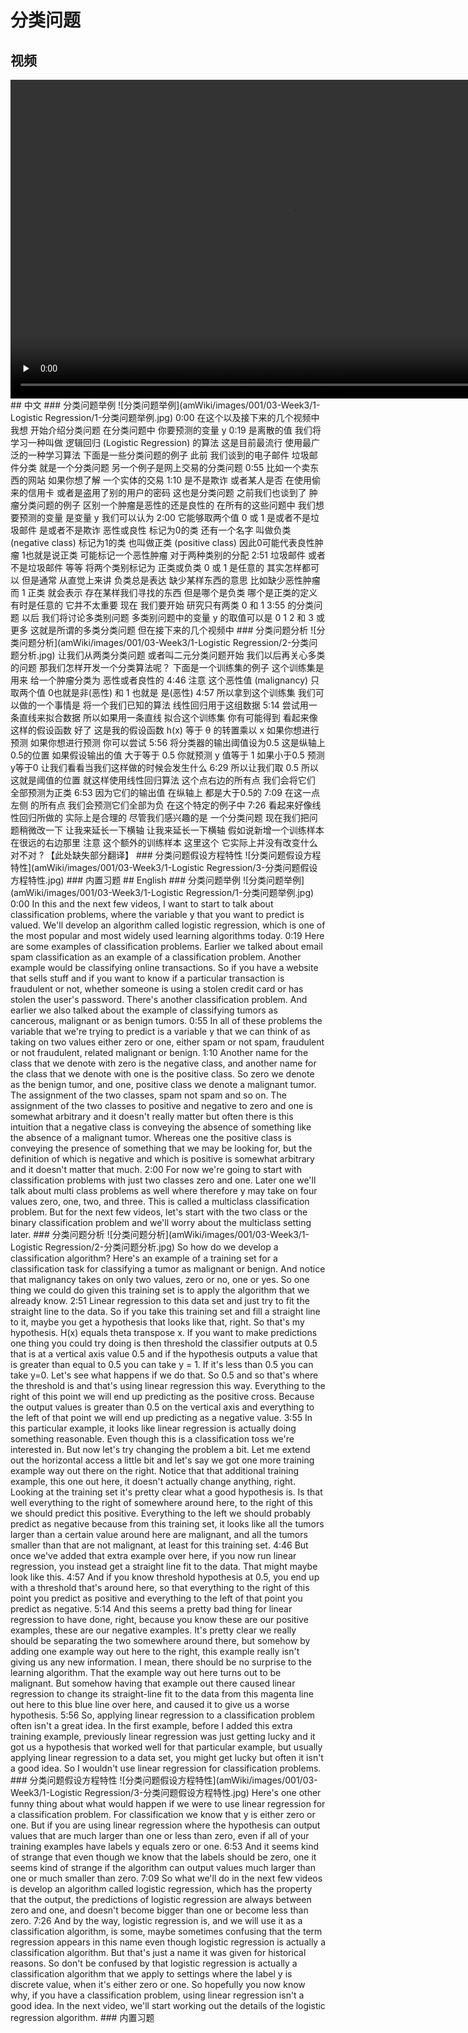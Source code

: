 # 分类问题
## 视频
<video height=510 width=900 controls="controls" preload="none">
      <source src="amWiki/videos/001/03-Week3/1-Logistic Regression/1-Classification.mp4" type="video/mp4">
</video>
## 中文
### 分类问题举例
![分类问题举例](amWiki/images/001/03-Week3/1-Logistic Regression/1-分类问题举例.jpg)  
0:00
在这个以及接下来的几个视频中 我想 开始介绍分类问题 在分类问题中 你要预测的变量 y
0:19
是离散的值 我们将学习一种叫做 逻辑回归 (Logistic Regression) 的算法 这是目前最流行 使用最广泛的一种学习算法 下面是一些分类问题的例子 此前 我们谈到的电子邮件 垃圾邮件分类 就是一个分类问题 另一个例子是网上交易的分类问题
0:55
比如一个卖东西的网站 如果你想了解 一个实体的交易
1:10
是不是欺诈 或者某人是否 在使用偷来的信用卡 或者是盗用了别的用户的密码 这也是分类问题 之前我们也谈到了 肿瘤分类问题的例子 区别一个肿瘤是恶性的还是良性的 在所有的这些问题中 我们想要预测的变量 是变量 y 我们可以认为
2:00
它能够取两个值 0 或 1 是或者不是垃圾邮件 是或者不是欺诈 恶性或良性 标记为0的类 还有一个名字 叫做负类 (negative class) 标记为1的类 也叫做正类 (positive class) 因此0可能代表良性肿瘤 1也就是说正类 可能标记一个恶性肿瘤 对于两种类别的分配
2:51
垃圾邮件 或者不是垃圾邮件 等等 将两个类别标记为 正类或负类 0 或 1 是任意的 其实怎样都可以 但是通常 从直觉上来讲 负类总是表达 缺少某样东西的意思 比如缺少恶性肿瘤 而 1 正类 就会表示 存在某样我们寻找的东西 但是哪个是负类 哪个是正类的定义 有时是任意的 它并不太重要 现在 我们要开始 研究只有两类 0 和 1
3:55
的分类问题 以后 我们将讨论多类别问题 多类别问题中的变量 y 的取值可以是 0 1 2 和 3 或更多 这就是所谓的多类分类问题 但在接下来的几个视频中
### 分类问题分析
![分类问题分析](amWiki/images/001/03-Week3/1-Logistic Regression/2-分类问题分析.jpg)  
让我们从两类分类问题 或者叫二元分类问题开始 我们以后再关心多类的问题 那我们怎样开发一个分类算法呢？ 下面是一个训练集的例子 这个训练集是用来 给一个肿瘤分类为 恶性或者良性的
4:46
注意 这个恶性值 (malignancy) 只取两个值 0也就是非(恶性) 和 1 也就是 是(恶性)
4:57
所以拿到这个训练集 我们可以做的一个事情是 将一个我们已知的算法 线性回归用于这组数据
5:14
尝试用一条直线来拟合数据 所以如果用一条直线 拟合这个训练集 你有可能得到 看起来像这样的假设函数 好了 这是我的假设函数 h(x) 等于 θ 的转置乘以 x 如果你想进行预测 如果你想进行预测 你可以尝试
5:56
将分类器的输出阈值设为0.5 这是纵轴上0.5的位置 如果假设输出的值 大于等于 0.5 你就预测 y 值等于 1 如果小于0.5 预测y等于0 让我们看看当我们这样做的时候会发生什么
6:29
所以让我们取 0.5 所以 这就是阈值的位置 就这样使用线性回归算法 这个点右边的所有点 我们会将它们 全部预测为正类
6:53
因为它们的输出值 在纵轴上 都是大于0.5的
7:09
在这一点左侧 的所有点 我们会预测它们全部为负 在这个特定的例子中
7:26
看起来好像线性回归所做的 实际上是合理的 尽管我们感兴趣的是 一个分类问题 现在我们把问题稍微改一下 让我来延长一下横轴 让我来延长一下横轴 假如说新增一个训练样本 在很远的右边那里 注意 这个额外的训练样本 这里这个 它实际上并没有改变什么 对不对 ?
【此处缺失部分翻译】
### 分类问题假设方程特性
![分类问题假设方程特性](amWiki/images/001/03-Week3/1-Logistic Regression/3-分类问题假设方程特性.jpg)  
### 内置习题
## English
### 分类问题举例
![分类问题举例](amWiki/images/001/03-Week3/1-Logistic Regression/1-分类问题举例.jpg)  
0:00
In this and the next few videos, I want to start to talk about classification problems, where the variable y that you want to predict is valued. We'll develop an algorithm called logistic regression, which is one of the most popular and most widely used learning algorithms today.
0:19
Here are some examples of classification problems. Earlier we talked about email spam classification as an example of a classification problem. Another example would be classifying online transactions. So if you have a website that sells stuff and if you want to know if a particular transaction is fraudulent or not, whether someone is using a stolen credit card or has stolen the user's password. There's another classification problem. And earlier we also talked about the example of classifying tumors as cancerous, malignant or as benign tumors.
0:55
In all of these problems the variable that we're trying to predict is a variable y that we can think of as taking on two values either zero or one, either spam or not spam, fraudulent or not fraudulent, related malignant or benign.
1:10
Another name for the class that we denote with zero is the negative class, and another name for the class that we denote with one is the positive class. So zero we denote as the benign tumor, and one, positive class we denote a malignant tumor. The assignment of the two classes, spam not spam and so on. The assignment of the two classes to positive and negative to zero and one is somewhat arbitrary and it doesn't really matter but often there is this intuition that a negative class is conveying the absence of something like the absence of a malignant tumor. Whereas one the positive class is conveying the presence of something that we may be looking for, but the definition of which is negative and which is positive is somewhat arbitrary and it doesn't matter that much.
2:00
For now we're going to start with classification problems with just two classes zero and one. Later one we'll talk about multi class problems as well where therefore y may take on four values zero, one, two, and three. This is called a multiclass classification problem. But for the next few videos, let's start with the two class or the binary classification problem and we'll worry about the multiclass setting later.
### 分类问题分析
![分类问题分析](amWiki/images/001/03-Week3/1-Logistic Regression/2-分类问题分析.jpg)  
So how do we develop a classification algorithm? Here's an example of a training set for a classification task for classifying a tumor as malignant or benign. And notice that malignancy takes on only two values, zero or no, one or yes. So one thing we could do given this training set is to apply the algorithm that we already know.
2:51
Linear regression to this data set and just try to fit the straight line to the data. So if you take this training set and fill a straight line to it, maybe you get a hypothesis that looks like that, right. So that's my hypothesis. H(x) equals theta transpose x. If you want to make predictions one thing you could try doing is then threshold the classifier outputs at 0.5 that is at a vertical axis value 0.5 and if the hypothesis outputs a value that is greater than equal to 0.5 you can take y = 1. If it's less than 0.5 you can take y=0. Let's see what happens if we do that. So 0.5 and so that's where the threshold is and that's using linear regression this way. Everything to the right of this point we will end up predicting as the positive cross. Because the output values is greater than 0.5 on the vertical axis and everything to the left of that point we will end up predicting as a negative value.
3:55
In this particular example, it looks like linear regression is actually doing something reasonable. Even though this is a classification toss we're interested in. But now let's try changing the problem a bit. Let me extend out the horizontal access a little bit and let's say we got one more training example way out there on the right. Notice that that additional training example, this one out here, it doesn't actually change anything, right. Looking at the training set it's pretty clear what a good hypothesis is. Is that well everything to the right of somewhere around here, to the right of this we should predict this positive. Everything to the left we should probably predict as negative because from this training set, it looks like all the tumors larger than a certain value around here are malignant, and all the tumors smaller than that are not malignant, at least for this training set.
4:46
But once we've added that extra example over here, if you now run linear regression, you instead get a straight line fit to the data. That might maybe look like this.
4:57
And if you know threshold hypothesis at 0.5, you end up with a threshold that's around here, so that everything to the right of this point you predict as positive and everything to the left of that point you predict as negative.
5:14
And this seems a pretty bad thing for linear regression to have done, right, because you know these are our positive examples, these are our negative examples. It's pretty clear we really should be separating the two somewhere around there, but somehow by adding one example way out here to the right, this example really isn't giving us any new information. I mean, there should be no surprise to the learning algorithm. That the example way out here turns out to be malignant. But somehow having that example out there caused linear regression to change its straight-line fit to the data from this magenta line out here to this blue line over here, and caused it to give us a worse hypothesis.
5:56
So, applying linear regression to a classification problem often isn't a great idea. In the first example, before I added this extra training example, previously linear regression was just getting lucky and it got us a hypothesis that worked well for that particular example, but usually applying linear regression to a data set, you might get lucky but often it isn't a good idea. So I wouldn't use linear regression for classification problems.
### 分类问题假设方程特性
![分类问题假设方程特性](amWiki/images/001/03-Week3/1-Logistic Regression/3-分类问题假设方程特性.jpg)  
Here's one other funny thing about what would happen if we were to use linear regression for a classification problem. For classification we know that y is either zero or one. But if you are using linear regression where the hypothesis can output values that are much larger than one or less than zero, even if all of your training examples have labels y equals zero or one.
6:53
And it seems kind of strange that even though we know that the labels should be zero, one it seems kind of strange if the algorithm can output values much larger than one or much smaller than zero. 
7:09
So what we'll do in the next few videos is develop an algorithm called logistic regression, which has the property that the output, the predictions of logistic regression are always between zero and one, and doesn't become bigger than one or become less than zero.
7:26
And by the way, logistic regression is, and we will use it as a classification algorithm, is some, maybe sometimes confusing that the term regression appears in this name even though logistic regression is actually a classification algorithm. But that's just a name it was given for historical reasons. So don't be confused by that logistic regression is actually a classification algorithm that we apply to settings where the label y is discrete value, when it's either zero or one. So hopefully you now know why, if you have a classification problem, using linear regression isn't a good idea. In the next video, we'll start working out the details of the logistic regression algorithm.
### 内置习题
